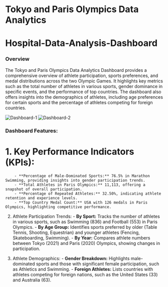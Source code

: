 # Tokyo and Paris Olympics Data Analytics
# Hospital-Data-Analysis-Dashboard
### Overview
The Tokyo and Paris Olympics Data Analytics Dashboard provides a comprehensive overview of athlete participation, sports preferences, and medal distributions across the two Olympic Games. It highlights key metrics such as the total number of athletes in various sports, gender dominance in specific events, and the performance of top countries. The dashboard also offers insights into the demographics of athletes, including age preferences for certain sports and the percentage of athletes competing for foreign countries.


![Dashboard-1](https://github.com/user-attachments/assets/152a3611-7d3b-415e-9f86-30d6e7820d69)
![Dashboard-2](https://github.com/user-attachments/assets/9fa0be27-30e7-4465-aa10-e448baef86cf)



### Dashboard Features:
# 1. Key Performance Indicators (KPIs):
        - **Percentage of Male-Dominated Sports:** 76.5% in Marathon Swimming, providing insights into gender participation trends.
        - **Total Athletes in Paris Olympics:** 11,113, offering a snapshot of overall participation.
        - **Percentage of Repeated Athletes:** 32.50%, indicating athlete retention and experience levels.
        - **Top Country Medal Count:** USA with 126 medals in Paris Olympics, highlighting competitive performance.

2. Athlete Participation Trends:
        - **By Sport:** Tracks the number of athletes in various sports, such as Swimming (836) and Football (553) in Paris Olympics.
        - **By Age Group:** Identifies sports preferred by older (Table Tennis, Shooting, Equestrian) and younger athletes (Fencing, Skateboarding, Swimming).
        - **By Year:** Compares athlete numbers between Tokyo (2021) and Paris (2020) Olympics, showing changes in participation.

3. Athlete Demographics:
        - **Gender Breakdown:** Highlights male-dominated sports and those with significant female participation, such as Athletics and Swimming.
        - **Foreign Athletes:** Lists countries with athletes competing for foreign nations, such as the United States (33) and Australia (63).
